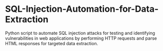 # SQL-Injection-Automation-for-Data-Extraction
Python script to automate SQL injection attacks for testing and identifying vulnerabilities in web applications by performing HTTP requests and parse HTML responses for targeted data extraction.
